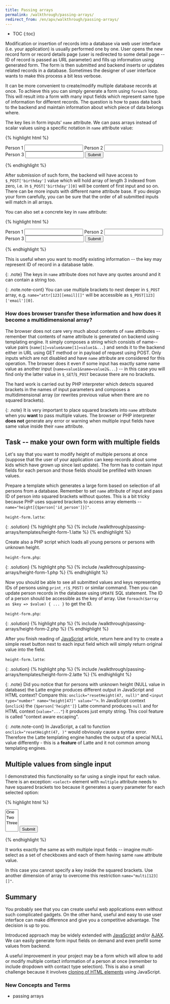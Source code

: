 ```yaml
---
title: Passing arrays
permalink: /walkthrough/passing-arrays/
redirect_from: /en/apv/walkthrough/passing-arrays/
---
```


* TOC
{:toc}

Modification or insertion of records into a database via web user interface (i.e. your application) is usually performed
one by one. User opens the new record form or record details page (user is redirected to some detail page -- ID of record
is passed as URL parameter) and fills up information using generated form. The form is then submitted and backend inserts
or updates related records in a database. Sometimes the designer of user interface wants to make this process a bit less
verbose.

It can be more convenient to create/modify multiple database records at once. To achieve this you can simply generate
a form using `foreach` loop. This will result into a form with many input fields which represent same type of information
for different records. The question is how to pass data back to the backend and maintain information about which piece
of data belongs where.

The key lies in form inputs' `name` attribute. We can pass arrays instead of scalar values using a specific notation
in `name` attribute value:

{% highlight html %}
<form action="..." method="post">
    <label>Person 1</label>
    <input name="birthday[]">
    <label>Person 2</label>
    <input name="birthday[]">
    <label>Person 3</label>
    <input name="birthday[]">
    <input type="submit">
</form>
{% endhighlight %}

After submission of such form, the backend will have access to `$_POST['birthday']` value which will hold array of
length 3 indexed from zero, i.e. in `$_POST['birthday'][0]` will be content of first input and so on. There can be more
inputs with different name attribute base. If you design your form carefully, you can be sure that the order of all
submitted inputs will match in all arrays. 

You can also set a concrete key in `name` attribute:

{% highlight html %}
<form action="..." method="post">
    <label>Person 1</label>
    <input name="birthday[59]">
    <label>Person 2</label>
    <input name="birthday[12]">
    <label>Person 3</label>
    <input name="birthday[80]">
    <input type="submit">
</form>
{% endhighlight %}

This is useful when you want to modify existing information -- the key may represent ID of record in a database table.

{: .note}
The keys in `name` attribute does not have any quotes around and it can contain a string too.

{: .note.note-cont}
You can use multiple brackets to nest deeper in `$_POST` array, e.g. `name="attr[123][email][]"` will be accessible
as `$_POST[123]['email'][0]`.

### How does browser transfer these information and how does it become a multidimensional array?
The browser does not care very much about contents of `name` attributes -- remember that contents of name attribute
is generated on backend using templating engine. It simply composes a string which consists of name--value pairs
(`name[1]=value&name[1]=value1&...`) and sends it to the backend either in URL using GET method or in payload of
request using POST. Only inputs which are not disabled and have `name` attribute are considered for this operation.
The browser does it even if some input has exactly same name value as another input (`name=value1&name=value2&...`) --
in this case you will find only the latter value in `$_GET`/`$_POST` because there are no brackets.

The hard work is carried out by PHP interpreter which detects squared brackets in the names of input parameters and
composes a multidimensional array (or rewrites previous value when there are no squared brackets).

{: .note}
It is very important to place squared brackets into `name` attribute when you **want** to pass multiple values.
The browser or PHP interpreter **does not** generate any error or warning when multiple input fields have same
value inside their `name` attribute.

## Task -- make your own form with multiple fields
Let's say that you want to modify height of multiple persons at once (suppose that the user of your application can
keep records about some kids which have grown up since last update). The form has to contain input fields for each
person and those fields should be prefilled with known values.

Prepare a template which generates a large form based on selection of all persons from a database. Remember to set
`name` attribute of input and pass ID of person into squared brackets without quotes. This is a bit tricky because
PHP uses squared brackets to access array elements -- `name="height[{$person['id_person']}]"`.

`height-form.latte`:

{: .solution}
{% highlight php %}
{% include /walkthrough/passing-arrays/templates/height-form-1.latte %}
{% endhighlight %}

Create also a PHP script which loads all young persons or persons with unknown height.

`height-form.php`:

{: .solution}
{% highlight php %}
{% include /walkthrough/passing-arrays/height-form-1.php %}
{% endhighlight %}

Now you should be able to see all submitted values and keys representing IDs of persons using `print_r($_POST)` or
similar command. Then you can update person records in the database using `UPDATE` SQL statement. The ID of a person
should be accessible as the key of array. Use `foreach($array as $key => $value) { ... }` to get the ID.

`height-form.php`:

{: .solution}
{% highlight php %}
{% include /walkthrough/passing-arrays/height-form-2.php %}
{% endhighlight %}

After you finish reading of [JavaScript](/articles/javascript) article, return here and try to create a simple
reset button next to each input field which will simply return original value into the field.

`height-form.latte`:

{: .solution}
{% highlight php %}
{% include /walkthrough/passing-arrays/templates/height-form-2.latte %}
{% endhighlight %}

{: .note}
Did you notice that for persons with unknown height (NULL value in database) the Latte engine produces different output
in JavaScript and HTML context? Compare this: `onclick="resetHeight(47, null)"` and `<input type="number" name="height[47]" value="">`.
In JavaScript context (`onclick`) the `{$person['height']}` Latte command produces `null` and for HTML context
(`value="..."`) it produces just empty string. This cool feature is called "context aware escaping".

{: .note.note-cont}
In JavaScript, a call to function `onclick="resetHeight(47, )"` would obviously cause a syntax error. Therefore the
Latte templating engine handles the output of a special NULL value differently - this is a **feature** of Latte
and it not common among templating engines.

## Multiple values from single input
I demonstrated this functionality so far using a single input for each value. There is an exception: `<select>`
element with `multiple` attribute needs to have squared brackets too because it generates a query parameter for
each selected option:

{% highlight html %}
<form action="..." method="post">
    <select name="multi[]" multiple="multiple">
        <option value="1">One</option>
        <option value="2">Two</option>
        <option value="3">Three</option>
    </select>
    <input type="submit">
</form>
{% endhighlight %}

It works exactly the same as with multiple input fields -- imagine multi-select as a set of checkboxes and each of
them having same `name` attribute value.

In this case you cannot specify a key inside the squared brackets. Use another dimension of array to overcome this
restriction `name="multi[123][]"`.

## Summary
You probably see that you can create useful web applications even without such complicated gadgets. On the other hand,
useful and easy to use user interface can make difference and give you a competitive advantage. The decision is up to you.

Introduced approach may be widely extended with [JavaScript](/articles/javascript) and/or [AJAX](/articles/javascript/#ajax).
We can easily generate form input fields on demand and even prefill some values from backend.

A useful improvement in your project may be a form which will allow to add or modify multiple contact information of
a person at once (remember to include dropdown with contact type selection). This is also a small challenge because it
involves [cloning of HTML elements](https://developer.mozilla.org/en-US/docs/Web/API/Node/cloneNode) using JavaScript.

### New Concepts and Terms
- passing arrays
